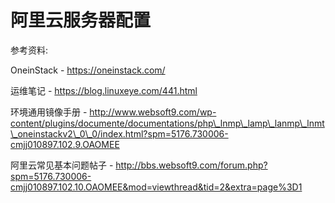 # 阿里云服务器配置

参考资料:

OneinStack - https://oneinstack.com/

运维笔记 - https://blog.linuxeye.com/441.html

环境通用镜像手册 - http://www.websoft9.com/wp-content/plugins/documente/documentations/php\_lnmp\_lamp\_lanmp\_lnmt\_oneinstackv2\_0\_0/index.html?spm=5176.730006-cmjj010897.102.9.OAOMEE

阿里云常见基本问题帖子 - http://bbs.websoft9.com/forum.php?spm=5176.730006-cmjj010897.102.10.OAOMEE&mod=viewthread&tid=2&extra=page%3D1



